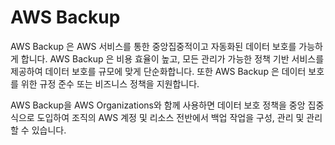 # AWS Backup

AWS Backup 은 AWS 서비스를 통한 중앙집중적이고 자동화된 데이터 보호를 가능하게 합니다. AWS Backup 은 비용 효율이 높고, 모든 관리가 가능한 정책 기반 서비스를 제공하여 데이터 보호를 규모에 맞게 단순화합니다. 또한 AWS Backup 은 데이터 보호를 위한 규정 준수 또는 비즈니스 정책을 지원합니다.

AWS Backup을 AWS Organizations와 함께 사용하면 데이터 보호 정책을 중앙 집중식으로 도입하여 조직의 AWS 계정 및 리소스 전반에서 백업 작업을 구성, 관리 및 관리할 수 있습니다.
